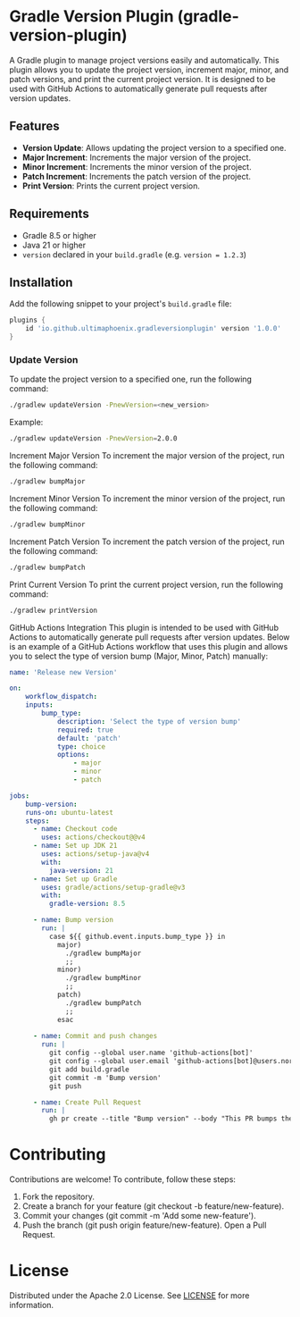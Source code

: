 # Gradle Version Plugin (gradle-version-plugin)
A Gradle plugin to manage project versions easily and automatically. 
This plugin allows you to update the project version, increment major, minor, and patch versions, and print the current project version.
It is designed to be used with GitHub Actions to automatically generate pull requests after version updates.

## Features

- **Version Update**: Allows updating the project version to a specified one.
- **Major Increment**: Increments the major version of the project.
- **Minor Increment**: Increments the minor version of the project.
- **Patch Increment**: Increments the patch version of the project.
- **Print Version**: Prints the current project version.

## Requirements

- Gradle 8.5 or higher
- Java 21 or higher
- `version` declared in your `build.gradle` (e.g. `version = 1.2.3`)

## Installation

Add the following snippet to your project's `build.gradle` file:

```groovy
plugins {
    id 'io.github.ultimaphoenix.gradleversionplugin' version '1.0.0'
}
```
### Update Version

To update the project version to a specified one, run the following command:

```sh
./gradlew updateVersion -PnewVersion=<new_version>
```

Example:
```sh
./gradlew updateVersion -PnewVersion=2.0.0
```

Increment Major Version
To increment the major version of the project, run the following command:
```sh
./gradlew bumpMajor
```

Increment Minor Version
To increment the minor version of the project, run the following command:
```sh
./gradlew bumpMinor
```

Increment Patch Version
To increment the patch version of the project, run the following command:
```sh
./gradlew bumpPatch
```

Print Current Version
To print the current project version, run the following command:
```sh
./gradlew printVersion
```

GitHub Actions Integration
This plugin is intended to be used with GitHub Actions to automatically generate pull requests after version updates. Below is an example of a GitHub Actions workflow that uses this plugin and allows you to select the type of version bump (Major, Minor, Patch) manually:
```yaml
name: 'Release new Version'

on:
    workflow_dispatch:
    inputs:
        bump_type:
            description: 'Select the type of version bump'
            required: true
            default: 'patch'
            type: choice
            options:
                - major
                - minor
                - patch

jobs:
    bump-version:
    runs-on: ubuntu-latest
    steps:
      - name: Checkout code
        uses: actions/checkout@@v4
      - name: Set up JDK 21
        uses: actions/setup-java@v4
        with:
          java-version: 21
      - name: Set up Gradle
        uses: gradle/actions/setup-gradle@v3
        with:
          gradle-version: 8.5

      - name: Bump version
        run: |
          case ${{ github.event.inputs.bump_type }} in
            major)
              ./gradlew bumpMajor
              ;;
            minor)
              ./gradlew bumpMinor
              ;;
            patch)
              ./gradlew bumpPatch
              ;;
            esac
    
      - name: Commit and push changes
        run: |
          git config --global user.name 'github-actions[bot]'
          git config --global user.email 'github-actions[bot]@users.noreply.github.com'
          git add build.gradle
          git commit -m 'Bump version'
          git push

      - name: Create Pull Request
        run: |
          gh pr create --title "Bump version" --body "This PR bumps the project version." --base main --head version-bump
```

# Contributing
Contributions are welcome! To contribute, follow these steps:
1. Fork the repository.
2. Create a branch for your feature (git checkout -b feature/new-feature).
3. Commit your changes (git commit -m 'Add some new-feature').
4. Push the branch (git push origin feature/new-feature).
Open a Pull Request.

# License
Distributed under the Apache 2.0 License. See [LICENSE](https://github.com/UltimaPhoenix/gradle-version-plugin?tab=Apache-2.0-1-ov-file#readme) for more information.
